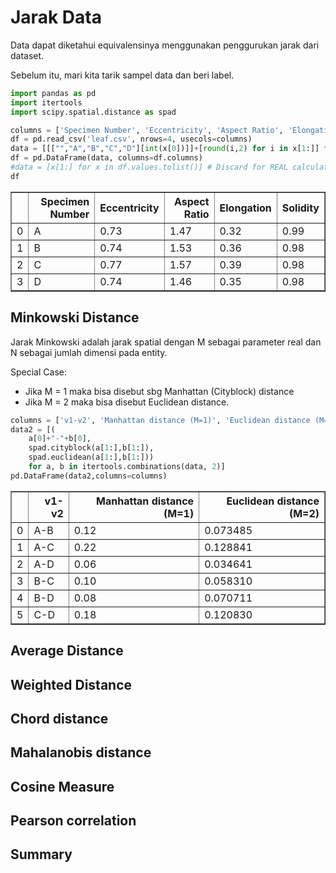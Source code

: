 # Jarak Data

Data dapat diketahui equivalensinya menggunakan penggurukan jarak dari dataset.

Sebelum itu, mari kita tarik sampel data dan beri label.


```python
import pandas as pd
import itertools
import scipy.spatial.distance as spad
```


```python
columns = ['Specimen Number', 'Eccentricity', 'Aspect Ratio', 'Elongation', 'Solidity']
df = pd.read_csv('leaf.csv', nrows=4, usecols=columns)
data = [[["","A","B","C","D"][int(x[0])]]+[round(i,2) for i in x[1:]] for x in df.values.tolist()]
df = pd.DataFrame(data, columns=df.columns)
#data = [x[1:] for x in df.values.tolist()] # Discard for REAL calculation
df
```




<div>
<style scoped>
    .dataframe tbody tr th:only-of-type {
        vertical-align: middle;
    }

    .dataframe tbody tr th {
        vertical-align: top;
    }

    .dataframe thead th {
        text-align: right;
    }
</style>
<table border="1" class="dataframe">
  <thead>
    <tr style="text-align: right;">
      <th></th>
      <th>Specimen Number</th>
      <th>Eccentricity</th>
      <th>Aspect Ratio</th>
      <th>Elongation</th>
      <th>Solidity</th>
    </tr>
  </thead>
  <tbody>
    <tr>
      <td>0</td>
      <td>A</td>
      <td>0.73</td>
      <td>1.47</td>
      <td>0.32</td>
      <td>0.99</td>
    </tr>
    <tr>
      <td>1</td>
      <td>B</td>
      <td>0.74</td>
      <td>1.53</td>
      <td>0.36</td>
      <td>0.98</td>
    </tr>
    <tr>
      <td>2</td>
      <td>C</td>
      <td>0.77</td>
      <td>1.57</td>
      <td>0.39</td>
      <td>0.98</td>
    </tr>
    <tr>
      <td>3</td>
      <td>D</td>
      <td>0.74</td>
      <td>1.46</td>
      <td>0.35</td>
      <td>0.98</td>
    </tr>
  </tbody>
</table>
</div>



## Minkowski Distance

Jarak Minkowski adalah jarak spatial dengan M sebagai parameter real dan N sebagai jumlah dimensi pada entity.

Special Case: 
+ Jika M = 1 maka bisa disebut sbg Manhattan (Cityblock) distance
+ Jika M = 2 maka bisa disebut Euclidean distance.


```python
columns = ['v1-v2', 'Manhattan distance (M=1)', 'Euclidean distance (M=2)']
data2 = [(
    a[0]+"-"+b[0],
    spad.cityblock(a[1:],b[1:]),
    spad.euclidean(a[1:],b[1:]))
    for a, b in itertools.combinations(data, 2)]
pd.DataFrame(data2,columns=columns)
```




<div>
<style scoped>
    .dataframe tbody tr th:only-of-type {
        vertical-align: middle;
    }

    .dataframe tbody tr th {
        vertical-align: top;
    }

    .dataframe thead th {
        text-align: right;
    }
</style>
<table border="1" class="dataframe">
  <thead>
    <tr style="text-align: right;">
      <th></th>
      <th>v1-v2</th>
      <th>Manhattan distance (M=1)</th>
      <th>Euclidean distance (M=2)</th>
    </tr>
  </thead>
  <tbody>
    <tr>
      <td>0</td>
      <td>A-B</td>
      <td>0.12</td>
      <td>0.073485</td>
    </tr>
    <tr>
      <td>1</td>
      <td>A-C</td>
      <td>0.22</td>
      <td>0.128841</td>
    </tr>
    <tr>
      <td>2</td>
      <td>A-D</td>
      <td>0.06</td>
      <td>0.034641</td>
    </tr>
    <tr>
      <td>3</td>
      <td>B-C</td>
      <td>0.10</td>
      <td>0.058310</td>
    </tr>
    <tr>
      <td>4</td>
      <td>B-D</td>
      <td>0.08</td>
      <td>0.070711</td>
    </tr>
    <tr>
      <td>5</td>
      <td>C-D</td>
      <td>0.18</td>
      <td>0.120830</td>
    </tr>
  </tbody>
</table>
</div>



## Average Distance

## Weighted Distance

## Chord distance

## Mahalanobis distance

## Cosine Measure

## Pearson correlation

## Summary
